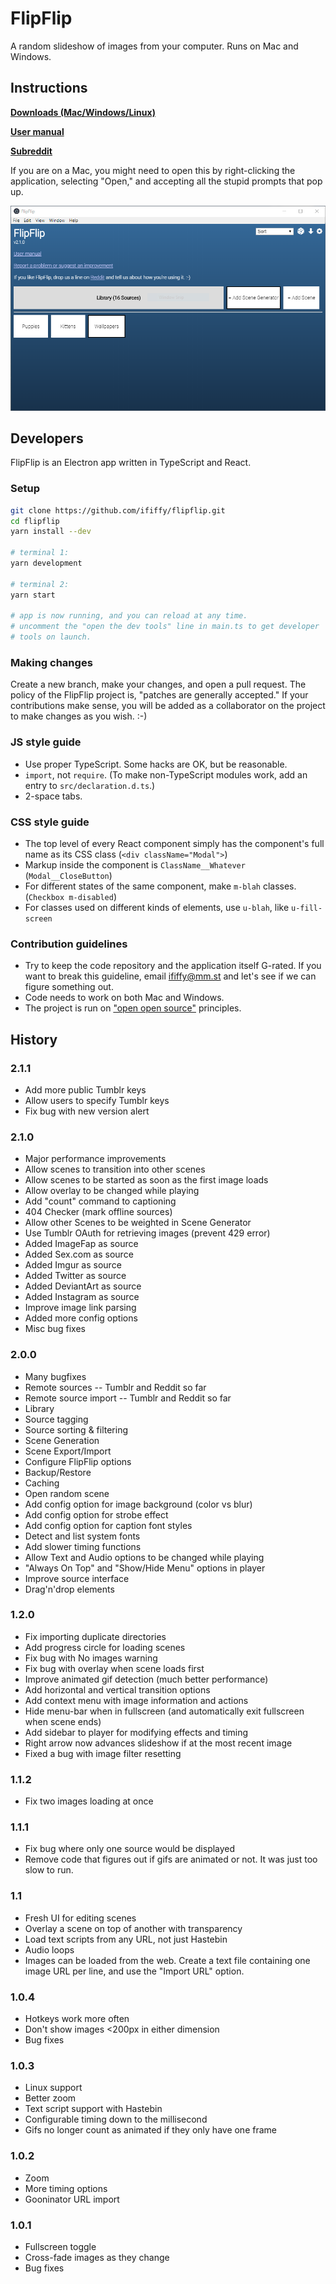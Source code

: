 # FlipFlip

A random slideshow of images from your computer. Runs on Mac and Windows.

## Instructions

**[Downloads (Mac/Windows/Linux)](https://github.com/ififfy/flipflip/releases/latest)**

**[User manual](https://github.com/ififfy/flipflip/wiki/FlipFlip-User-Manual)**

**[Subreddit](https://www.reddit.com/r/flipflip/)**

If you are on a Mac, you might need to open this by right-clicking the
application, selecting "Open," and accepting all the stupid prompts
that pop up.

![Screenshot](/doc_images/flipflip_home.png)

## Developers

FlipFlip is an Electron app written in TypeScript and React.

### Setup

```sh
git clone https://github.com/ififfy/flipflip.git
cd flipflip
yarn install --dev

# terminal 1:
yarn development

# terminal 2:
yarn start

# app is now running, and you can reload at any time.
# uncomment the "open the dev tools" line in main.ts to get developer
# tools on launch.
```

### Making changes

Create a new branch, make your changes, and open a pull request. The
policy of the FlipFlip project is, "patches are generally accepted."
If your contributions make sense, you will be added as a collaborator
on the project to make changes as you wish. :-)

### JS style guide

* Use proper TypeScript. Some hacks are OK, but be reasonable.
* `import`, not `require`. (To make non-TypeScript modules work, add an entry
  to `src/declaration.d.ts`.)
* 2-space tabs.

### CSS style guide

* The top level of every React component simply has the component's full name as its CSS class
  (`<div className="Modal">`)
* Markup inside the component is `ClassName__Whatever` (`Modal__CloseButton`)
* For different states of the same component, make `m-blah` classes. (`Checkbox m-disabled`)
* For classes used on different kinds of elements, use `u-blah`, like `u-fill-screen`

### Contribution guidelines

* Try to keep the code repository and the application itself G-rated.
  If you want to break this guideline, email ififfy@mm.st and let's see
  if we can figure something out.
* Code needs to work on both Mac and Windows.
* The project is run on ["open open source"](http://openopensource.org)
  principles.
  
## History

### 2.1.1
- Add more public Tumblr keys
- Allow users to specify Tumblr keys
- Fix bug with  new version alert

### 2.1.0
- Major performance improvements
- Allow scenes to transition into other scenes
- Allow scenes to be started as soon as the first image loads
- Allow overlay to be changed while playing
- Add "count" command to captioning
- 404 Checker (mark offline sources)
- Allow other Scenes to be weighted in Scene Generator
- Use Tumblr OAuth for retrieving images (prevent 429 error)
- Added ImageFap as source
- Added Sex.com as source
- Added Imgur as source
- Added Twitter as source
- Added DeviantArt as source
- Added Instagram as source
- Improve image link parsing
- Added more config options
- Misc bug fixes

### 2.0.0

- Many bugfixes
- Remote sources -- Tumblr and Reddit so far
- Remote source import -- Tumblr and Reddit so far
- Library
- Source tagging
- Source sorting & filtering
- Scene Generation
- Scene Export/Import
- Configure FlipFlip options
- Backup/Restore
- Caching
- Open random scene
- Add config option for image background (color vs blur)
- Add config option for strobe effect
- Add config option for caption font styles
- Detect and list system fonts
- Add slower timing functions
- Allow Text and Audio options to be changed while playing
- "Always On Top" and "Show/Hide Menu" options in player
- Improve source interface
- Drag'n'drop elements

### 1.2.0

- Fix importing duplicate directories
- Add progress circle for loading scenes
- Fix bug with No images warning
- Fix bug with overlay when scene loads first
- Improve animated gif detection (much better performance)
- Add horizontal and vertical transition options
- Add context menu with image information and actions
- Hide menu-bar when in fullscreen (and automatically exit fullscreen when scene ends)
- Add sidebar to player for modifying effects and timing
- Right arrow now advances slideshow if at the most recent image
- Fixed a bug with image filter resetting

### 1.1.2

- Fix two images loading at once

### 1.1.1

- Fix bug where only one source would be displayed
- Remove code that figures out if gifs are animated or not. It was just too slow to run.

### 1.1

- Fresh UI for editing scenes
- Overlay a scene on top of another with transparency
- Load text scripts from any URL, not just Hastebin
- Audio loops
- Images can be loaded from the web. Create a text file containing one image URL per line, and use
  the "Import URL" option.

### 1.0.4

- Hotkeys work more often
- Don't show images <200px in either dimension
- Bug fixes

### 1.0.3

- Linux support
- Better zoom
- Text script support with Hastebin
- Configurable timing down to the millisecond
- Gifs no longer count as animated if they only have one frame

### 1.0.2

- Zoom
- More timing options
- Gooninator URL import

### 1.0.1

- Fullscreen toggle
- Cross-fade images as they change
- Bug fixes
